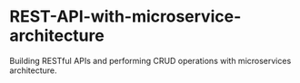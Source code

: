# REST-API-with-microservice-architecture
Building RESTful APIs and performing CRUD operations with microservices architecture. 
